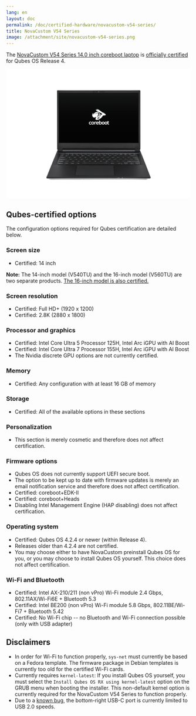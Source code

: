```yaml
---
lang: en
layout: doc
permalink: /doc/certified-hardware/novacustom-v54-series/
title: NovaCustom V54 Series
image: /attachment/site/novacustom-v54-series.png
---
```


The [NovaCustom V54 Series 14.0 inch coreboot laptop](https://novacustom.com/product/v54-series/) is [officially certified](/doc/certified-hardware/) for Qubes OS Release 4.

[![Photo of the NovaCustom V54 Series 14.0 inch coreboot laptop](/attachment/site/novacustom-v54-series.png)](https://novacustom.com/product/v54-series/)

## Qubes-certified options

The configuration options required for Qubes certification are detailed below.

### Screen size

- Certified: 14 inch

**Note:** The 14-inch model (V540TU) and the 16-inch model (V560TU) are two separate products. [The 16-inch model is also certified.](/doc/certified-hardware/novacustom-v56-series/)

### Screen resolution

- Certified: Full HD+ (1920 x 1200)
- Certified: 2.8K (2880 x 1800)

### Processor and graphics

- Certified: Intel Core Ultra 5 Processor 125H, Intel Arc iGPU with AI Boost
- Certified: Intel Core Ultra 7 Processor 155H, Intel Arc iGPU with AI Boost
- The Nvidia discrete GPU options are not currently certified.

### Memory

- Certified: Any configuration with at least 16 GB of memory

### Storage

- Certified: All of the available options in these sections

### Personalization

- This section is merely cosmetic and therefore does not affect certification.

### Firmware options

- Qubes OS does not currently support UEFI secure boot.
- The option to be kept up to date with firmware updates is merely an email notification service and therefore does not affect certification.
- Certified: coreboot+EDK-II
- Certified: coreboot+Heads
- Disabling Intel Management Engine (HAP disabling) does not affect certification.

### Operating system

- Certified: Qubes OS 4.2.4 or newer (within Release 4).
- Releases older than 4.2.4 are not certified.
- You may choose either to have NovaCustom preinstall Qubes OS for you, or you may choose to install Qubes OS yourself. This choice does not affect certification.

### Wi-Fi and Bluetooth

- Certified: Intel AX-210/211 (non vPro) Wi-Fi module 2.4 Gbps, 802.11AX/Wi-Fi6E + Bluetooth 5.3
- Certified: Intel BE200 (non vPro) Wi-Fi module 5.8 Gbps, 802.11BE/Wi-Fi7 + Bluetooth 5.42
- Certified: No Wi-Fi chip -- no Bluetooth and Wi-Fi connection possible (only with USB adapter)

## Disclaimers

- In order for Wi-Fi to function properly, `sys-net` must currently be based on a Fedora template. The firmware package in Debian templates is currently too old for the certified Wi-Fi cards.
- Currently requires `kernel-latest`: If you install Qubes OS yourself, you must select the `Install Qubes OS RX using kernel-latest` option on the GRUB menu when booting the installer. This non-default kernel option is currently required for the NovaCustom V54 Series to function properly.
- Due to a [known bug](https://github.com/Dasharo/dasharo-issues/issues/976), the bottom-right USB-C port is currently limited to USB 2.0 speeds.
